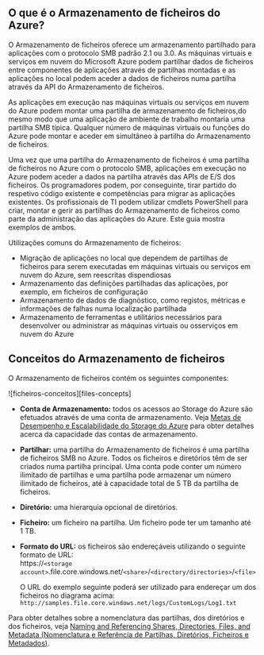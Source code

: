 ## O que é o Armazenamento de ficheiros do Azure?

O Armazenamento de ficheiros oferece um armazenamento partilhado para aplicações com o protocolo SMB padrão 2.1 ou 3.0. As máquinas virtuais e serviços em nuvem do Microsoft Azure podem partilhar dados de ficheiros entre componentes de aplicações através de partilhas montadas e as aplicações no local podem aceder a dados de ficheiros numa partilha através da API do Armazenamento de ficheiros.

As aplicações em execução nas máquinas virtuais ou serviços em nuvem do Azure podem montar uma partilha de armazenamento de ficheiros,do mesmo modo que uma aplicação de ambiente de trabalho montaria uma partilha SMB típica. Qualquer número de máquinas virtuais ou funções do Azure pode montar e aceder em simultâneo à partilha do Armazenamento de ficheiros.

Uma vez que uma partilha do Armazenamento de ficheiros é uma partilha de ficheiros no Azure com o protocolo SMB, aplicações em execução no Azure podem aceder a dados na partilha através das APIs de E/S dos ficheiros. Os programadores podem, por conseguinte, tirar partido do respetivo código existente e competências para migrar as aplicações existentes. Os profissionais de TI podem utilizar cmdlets PowerShell para criar, montar e gerir as partilhas do Armazenamento de ficheiros como parte da administração das aplicações do Azure. Este guia mostra exemplos de ambos.

Utilizações comuns do Armazenamento de ficheiros:

- Migração de aplicações no local que dependem de partilhas de ficheiros para serem executadas em máquinas virtuais ou serviços em nuvem do Azure, sem reescritas dispendiosas
- Armazenamento das definições partilhadas das aplicações, por exemplo, em ficheiros de configuração
- Armazenamento de dados de diagnóstico, como registos, métricas e informações de falhas numa localização partilhada 
- Armazenamento de ferramentas e utilitários necessários para desenvolver ou administrar as máquinas virtuais ou osserviços em nuvem do Azure

## Conceitos do Armazenamento de ficheiros

O Armazenamento de ficheiros contém os seguintes componentes:

![ficheiros-conceitos][files-concepts]

-   **Conta de Armazenamento:** todos os acessos ao Storage do Azure são efetuados através de uma conta de armazenamento. Veja [Metas de Desempenho e Escalabilidade do Storage do Azure](../articles/storage/storage-scalability-targets.md) para obter detalhes acerca da capacidade das contas de armazenamento.

-   **Partilhar:** uma partilha do Armazenamento de ficheiros é uma partilha de ficheiros SMB no Azure. 
    Todos os ficheiros e diretórios têm de ser criados numa partilha principal. Uma conta pode conter um número ilimitado de partilhas e uma partilha pode armazenar um número ilimitado de ficheiros, até à capacidade total de 5 TB da partilha de ficheiros.

-   **Diretório:** uma hierarquia opcional de diretórios. 

-   **Ficheiro:** um ficheiro na partilha. Um ficheiro pode ter um tamanho até 1 TB.

-   **Formato do URL:** os ficheiros são endereçáveis utilizando o seguinte formato de URL:   
    https://`<storage
    account>`.file.core.windows.net/`<share>`/`<directory/directories>`/`<file>`  
    
    O URL do exemplo seguinte poderá ser utilizado para endereçar um dos ficheiros no diagrama acima:  
    `http://samples.file.core.windows.net/logs/CustomLogs/Log1.txt`

Para obter detalhes sobre a nomenclatura das partilhas, dos diretórios e dos ficheiros, veja [Naming and Referencing Shares, Directories, Files, and Metadata (Nomenclatura e Referência de Partilhas, Diretórios, Ficheiros e Metadados)](http://msdn.microsoft.com/library/azure/dn167011.aspx).

[ficheiros-conceitos]: ./media/storage-file-concepts-include/files-concepts.png


<!--HONumber=Jun16_HO2-->


